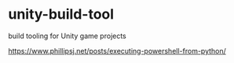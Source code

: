 # unity-build-tool
build tooling for Unity game projects

https://www.phillipsj.net/posts/executing-powershell-from-python/